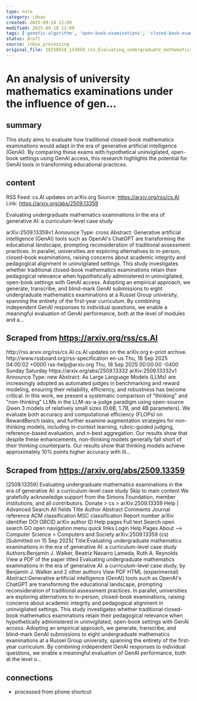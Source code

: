 ```yaml
---
type: note
category: ideas
created: 2025-09-18 12:09
modified: 2025-09-18 12:09
tags: ['genetic-algorithm', 'open-book-examinations', 'closed-book-examinations', 'artificial-intelligence']
status: draft
source: inbox_processing
original_file: 20250918_114950_rss_Evaluating_undergraduate_mathematics_examinations_.txt
---
```


# An analysis of university mathematics examinations under the influence of gen...

## summary
This study aims to evaluate how traditional closed-book mathematics examinations would adapt in the era of generative artificial intelligence (GenAI). By comparing these exams with hypothetical uninvigilated, open-book settings using GenAI access, this research highlights the potential for GenAI tools in transforming educational practices.

## content
RSS Feed: cs.AI updates on arXiv.org
Source: https://arxiv.org/rss/cs.AI
Link: https://arxiv.org/abs/2509.13359

Evaluating undergraduate mathematics examinations in the era of generative AI: a curriculum-level case study

arXiv:2509.13359v1 Announce Type: cross Abstract: Generative artificial intelligence (GenAI) tools such as OpenAI's ChatGPT are transforming the educational landscape, prompting reconsideration of traditional assessment practices. In parallel, universities are exploring alternatives to in-person, closed-book examinations, raising concerns about academic integrity and pedagogical alignment in uninvigilated settings. This study investigates whether traditional closed-book mathematics examinations retain their pedagogical relevance when hypothetically administered in uninvigilated, open-book settings with GenAI access. Adopting an empirical approach, we generate, transcribe, and blind-mark GenAI submissions to eight undergraduate mathematics examinations at a Russel Group university, spanning the entirety of the first-year curriculum. By combining independent GenAI responses to individual questions, we enable a meaningful evaluation of GenAI performance, both at the level of modules and a...

## Scraped from https://arxiv.org/rss/cs.AI
<?xml version='1.0' encoding='UTF-8'?>
<rss xmlns:arxiv="http://arxiv.org/schemas/atom" xmlns:dc="http://purl.org/dc/elements/1.1/" xmlns:atom="http://www.w3.org/2005/Atom" xmlns:content="http://purl.org/rss/1.0/modules/content/" version="2.0">
  <channel>
    <title>cs.AI updates on arXiv.org</title>
    <link>http://rss.arxiv.org/rss/cs.AI</link>
    <description>cs.AI updates on the arXiv.org e-print archive.</description>
    <atom:link href="http://rss.arxiv.org/rss/cs.AI" rel="self" type="application/rss+xml"/>
    <docs>http://www.rssboard.org/rss-specification</docs>
    <language>en-us</language>
    <lastBuildDate>Thu, 18 Sep 2025 04:00:02 +0000</lastBuildDate>
    <managingEditor>rss-help@arxiv.org</managingEditor>
    <pubDate>Thu, 18 Sep 2025 00:00:00 -0400</pubDate>
    <skipDays>
      <day>Sunday</day>
      <day>Saturday</day>
    </skipDays>
    <item>
      <title>Explicit Reasoning Makes Better Judges: A Systematic Study on Accuracy, Efficiency, and Robustness</title>
      <link>https://arxiv.org/abs/2509.13332</link>
      <description>arXiv:2509.13332v1 Announce Type: new 
Abstract: As Large Language Models (LLMs) are increasingly adopted as automated judges in benchmarking and reward modeling, ensuring their reliability, efficiency, and robustness has become critical. In this work, we present a systematic comparison of "thinking" and "non-thinking" LLMs in the LLM-as-a-judge paradigm using open-source Qwen 3 models of relatively small sizes (0.6B, 1.7B, and 4B parameters). We evaluate both accuracy and computational efficiency (FLOPs) on RewardBench tasks, and further examine augmentation strategies for non-thinking models, including in-context learning, rubric-guided judging, reference-based evaluation, and n-best aggregation. Our results show that despite these enhancements, non-thinking models generally fall short of their thinking counterparts. Our results show that thinking models achieve approximately 10% points higher accuracy with lit...


## Scraped from https://arxiv.org/abs/2509.13359
[2509.13359] Evaluating undergraduate mathematics examinations in the era of generative AI: a curriculum-level case study Skip to main content We gratefully acknowledge support from the Simons Foundation, member institutions, and all contributors. Donate &gt; cs &gt; arXiv:2509.13359 Help | Advanced Search All fields Title Author Abstract Comments Journal reference ACM classification MSC classification Report number arXiv identifier DOI ORCID arXiv author ID Help pages Full text Search open search GO open navigation menu quick links Login Help Pages About --> Computer Science > Computers and Society arXiv:2509.13359 (cs) [Submitted on 15 Sep 2025] Title:Evaluating undergraduate mathematics examinations in the era of generative AI: a curriculum-level case study Authors:Benjamin J. Walker, Beatriz Navarro Lameda, Ruth A. Reynolds View a PDF of the paper titled Evaluating undergraduate mathematics examinations in the era of generative AI: a curriculum-level case study, by Benjamin J. Walker and 2 other authors View PDF HTML (experimental) Abstract:Generative artificial intelligence (GenAI) tools such as OpenAI&#39;s ChatGPT are transforming the educational landscape, prompting reconsideration of traditional assessment practices. In parallel, universities are exploring alternatives to in-person, closed-book examinations, raising concerns about academic integrity and pedagogical alignment in uninvigilated settings. This study investigates whether traditional closed-book mathematics examinations retain their pedagogical relevance when hypothetically administered in uninvigilated, open-book settings with GenAI access. Adopting an empirical approach, we generate, transcribe, and blind-mark GenAI submissions to eight undergraduate mathematics examinations at a Russel Group university, spanning the entirety of the first-year curriculum. By combining independent GenAI responses to individual questions, we enable a meaningful evaluation of GenAI performance, both at the level o...


## connections
- processed from phone shortcut
